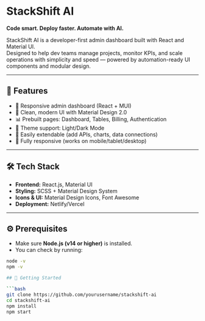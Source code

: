 # StackShift AI

**Code smart. Deploy faster. Automate with AI.**

StackShift AI is a developer-first admin dashboard built with React and Material UI.  
Designed to help dev teams manage projects, monitor KPIs, and scale operations with simplicity and speed — powered by automation-ready UI components and modular design.

---

## 🚀 Features

- 🔧 Responsive admin dashboard (React + MUI)
- 🧠 Clean, modern UI with Material Design 2.0
- 📊 Prebuilt pages: Dashboard, Tables, Billing, Authentication
- 🌙 Theme support: Light/Dark Mode
- 🧩 Easily extendable (add APIs, charts, data connections)
- 📱 Fully responsive (works on mobile/tablet/desktop)

---

## 🛠️ Tech Stack

- **Frontend:** React.js, Material UI
- **Styling:** SCSS + Material Design System
- **Icons & UI:** Material Design Icons, Font Awesome
- **Deployment:** Netlify/Vercel

---

## ⚙️ Prerequisites

- Make sure **Node.js (v14 or higher)** is installed.
- You can check by running:

```bash
node -v
npm -v

## 🔧 Getting Started

```bash
git clone https://github.com/yourusername/stackshift-ai
cd stackshift-ai
npm install
npm start
